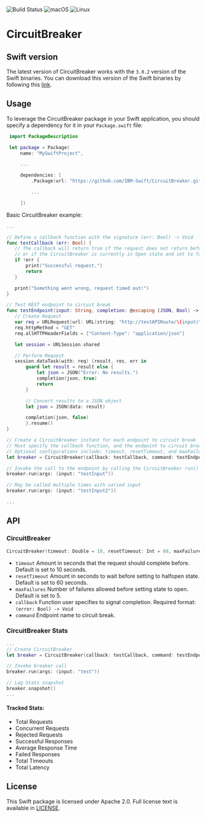![Build Status](https://travis-ci.com/IBM-Swift/CircuitBreaker.svg?token=zkW1banusRzgHu6HwJiN&branch=master)
![macOS](https://img.shields.io/badge/os-macOS-green.svg?style=flat)
![Linux](https://img.shields.io/badge/os-linux-green.svg?style=flat)

# CircuitBreaker

## Swift version
The latest version of CircuitBreaker works with the `3.0.2` version of the Swift binaries. You can download this version of the Swift binaries by following this [link](https://swift.org/download/#releases).

## Usage
To leverage the CircuitBreaker package in your Swift application, you should specify a dependency for it in your `Package.swift` file:

```swift
 import PackageDescription

 let package = Package(
     name: "MySwiftProject",

     ...

     dependencies: [
         .Package(url: "https://github.com/IBM-Swift/CircuitBreaker.git", majorVersion: 0, minor: 0),

         ...

     ])
 ```

 Basic CircuitBreaker example:

 ```swift
 ...

// Define a callback function with the signature (err: Bool) -> Void
func testCallback (err: Bool) {
    // The callback will return true if the request does not return before the specified timeout
    // or if the CircuitBreaker is currently in Open state and set to fail fast
    if !err {
        print("Successful request.")
        return
    }

    print("Something went wrong, request timed out!")
}

// Test REST endpoint to circuit break
func testEndpoint(input: String, completion: @escaping (JSON, Bool) -> ()) {
    // Create Request
    var req = URLRequest(url: URL(string: "http://testAPIRoute/\(input)")!)
    req.httpMethod = "GET"
    req.allHTTPHeaderFields = ["Content-Type": "application/json"]

    let session = URLSession.shared

    // Perform Request
    session.dataTask(with: req) {result, res, err in
        guard let result = result else {
            let json = JSON("Error: No results.")
            completion(json, true)
            return
        }

        // Convert results to a JSON object
        let json = JSON(data: result)

        completion(json, false)
        }.resume()
}

// Create a CircuitBreaker instant for each endpoint to circuit break
// Must specify the callback function, and the endpoint to circuit break
// Optional configurations include: timeout, resetTimeout, and maxFailures
let breaker = CircuitBreaker(callback: testCallback, command: testEndpoint)

// Invoke the call to the endpoint by calling the CircuitBreaker run() function and pass any arguements
breaker.run(args: (input: "testInput"))

// May be called multiple times with varied input
breaker.run(args: (input: "testInput2"))

...
```
## API
### CircuitBreaker
```swift
CircuitBreaker(timeout: Double = 10, resetTimeout: Int = 60, maxFailures: Int = 5, callback: @escaping (_ error: Bool) -> Void, command: @escaping AnyFunction<A, B>)
```
 * `timeout` Amount in seconds that the request should complete before. Default is set to 10 seconds.
 * `resetTimeout` Amount in seconds to wait before setting to halfopen state. Default is set to 60 seconds.
 * `maxFailures` Number of failures allowed before setting state to open. Default is set to 5.
 * `callback` Function user specifies to signal completion. Required format: `(error: Bool) -> Void`
 * `command` Endpoint name to circuit break.

### CircuitBreaker Stats
```swift
...
// Create CircuitBreaker
let breaker = CircuitBreaker(callback: testCallback, command: testEndpoint)

// Invoke breaker call
breaker.run(args: (input: "test"))

// Log Stats snapshot
breaker.snapshot()
...
```

#### Tracked Stats:
 * Total Requests
 * Concurrent Requests
 * Rejected Requests
 * Successful Responses
 * Average Response Time
 * Failed Responses
 * Total Timeouts
 * Total Latency

## License
This Swift package is licensed under Apache 2.0. Full license text is available in [LICENSE](LICENSE).
